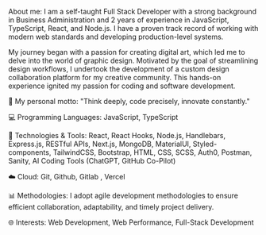 About me: I am a self-taught Full Stack Developer with a strong background in Business Administration and  2 years of experience in JavaScript, TypeScript, React, and Node.js. I have a proven track record of working with modern web standards and developing production-level systems.

My journey began with a passion for creating digital art, which led me to delve into the world of graphic design. Motivated by the goal of streamlining design workflows, I undertook the development of a custom design collaboration platform for my creative community. This hands-on experience ignited my passion for coding and software development.
 
🚀 My personal motto: "Think deeply, code precisely, innovate constantly."

💻 Programming Languages: JavaScript, TypeScript

🔧 Technologies & Tools: React, React Hooks, Node.js, Handlebars, Express.js, RESTful APIs, Next.js, MongoDB, MaterialUI, Styled-components, TailwindCSS, Bootstrap, HTML, CSS, SCSS, Auth0, Postman, Sanity, AI Coding Tools (ChatGPT, GitHub Co-Pilot)

☁️ Cloud: Git, Github, Gitlab , Vercel

📊 Methodologies: I adopt agile development methodologies to ensure efficient collaboration, adaptability, and timely project delivery.

🌐 Interests: Web Development, Web Performance, Full-Stack Development
